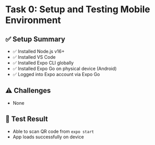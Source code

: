 # Task 0: Setup and Testing Mobile Environment

## ✅ Setup Summary

- ✅ Installed Node.js v16+
- ✅ Installed VS Code
- ✅ Installed Expo CLI globally
- ✅ Installed Expo Go on physical device (Android)
- ✅ Logged into Expo account via Expo Go

## ⚠️ Challenges

- None

## 🧪 Test Result

- Able to scan QR code from `expo start`
- App loads successfully on device
